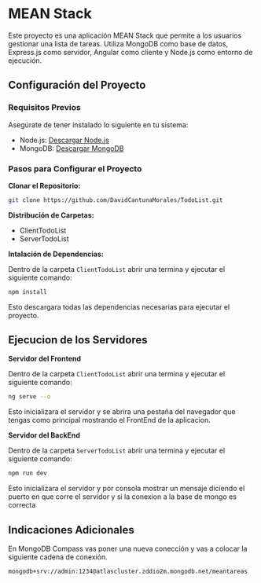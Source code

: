 # MEAN Stack

Este proyecto es una aplicación MEAN Stack que permite a los usuarios gestionar una lista de tareas. Utiliza MongoDB como base de datos, Express.js como servidor, Angular como cliente y Node.js como entorno de ejecución.

## Configuración del Proyecto

### Requisitos Previos
Asegúrate de tener instalado lo siguiente en tu sistema:

- Node.js: [Descargar Node.js](https://nodejs.org/)
- MongoDB: [Descargar MongoDB](https://www.mongodb.com/try/download/community)

### Pasos para Configurar el Proyecto

**Clonar el Repositorio:**
   ```bash
   git clone https://github.com/DavidCantunaMorales/TodoList.git
   ```
**Distribución de Carpetas:**
* ClientTodoList
* ServerTodoList

**Intalación de Dependencias:**  

Dentro de la carpeta ```ClientTodoList``` abrir una termina y ejecutar el siguiente comando:
   ```bash
   npm install
   ```
Esto descargara todas las dependencias necesarias para ejecutar el proyecto. 

## Ejecucion de los Servidores

**Servidor del Frontend**

Dentro de la carpeta ```ClientTodoList``` abrir una termina y ejecutar el siguiente comando:
   ```bash
   ng serve --o
   ```
Esto inicializara el servidor y se abrira una pestaña del navegador que tengas como principal mostrando el FrontEnd de la aplicacion.

**Servidor del BackEnd**

Dentro de la carpeta ```ServerTodoList``` abrir una termina y ejecutar el siguiente comando:
   ```bash
   npm run dev
   ```

Esto inicializara el servidor y por consola mostrar un mensaje diciendo el puerto en que corre el servidor y si la conexion a la base de mongo es correcta

## Indicaciones Adicionales

En MongoDB Compass vas poner una nueva conección y vas a colocar la siguiente cadena de conexión. 
   ```bash
   mongodb+srv://admin:1234@atlascluster.zddio2m.mongodb.net/meantareas
   ```

